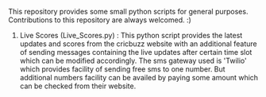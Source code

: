 This repository provides some small python scripts for general purposes.
Contributions to this repository are always welcomed. :)

1. Live Scores (Live_Scores.py) : This python script provides the latest updates and scores from the cricbuzz website with an additional feature of sending messages containing the live updates after certain time slot which can be modified accordingly. The sms gateway used is 'Twilio' which provides facility of sending free sms to one number. But additional numbers facility can be availed by paying some amount which can be checked from their website.


